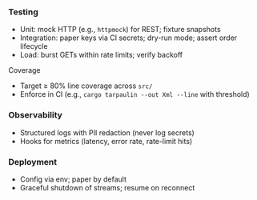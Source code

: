 ### Testing
- Unit: mock HTTP (e.g., `httpmock`) for REST; fixture snapshots
- Integration: paper keys via CI secrets; dry-run mode; assert order lifecycle
- Load: burst GETs within rate limits; verify backoff

Coverage
- Target ≥ 80% line coverage across `src/`
- Enforce in CI (e.g., `cargo tarpaulin --out Xml --line` with threshold)

### Observability
- Structured logs with PII redaction (never log secrets)
- Hooks for metrics (latency, error rate, rate-limit hits)

### Deployment
- Config via env; paper by default
- Graceful shutdown of streams; resume on reconnect

